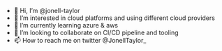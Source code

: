 - 👋 Hi, I’m @jonell-taylor 
- 👀 I’m interested in cloud platforms and using different cloud providers 
- 🌱 I’m currently learning azure & aws
- 💞️ I’m looking to collaborate on CI/CD pipeline and tooling
- 📫 How to reach me on twitter @JonellTaylor_

<!---
jonell-taylor/jonell-taylor is a ✨ special ✨ repository because its `README.md` (this file) appears on your GitHub profile.
You can click the Preview link to take a look at your changes.
--->
